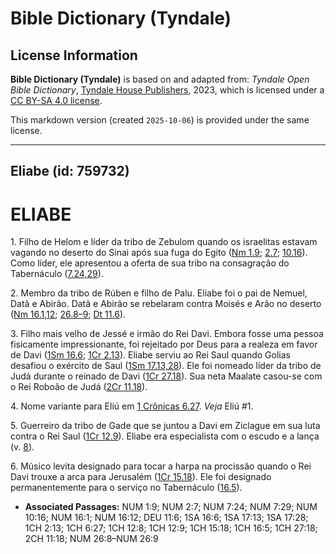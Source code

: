 # Bible Dictionary (Tyndale)

## License Information

**Bible Dictionary (Tyndale)** is based on and adapted from: _Tyndale Open Bible Dictionary_, [Tyndale House Publishers](https://tyndaleopenresources.com/), 2023, which is licensed under a [CC BY-SA 4.0 license](https://creativecommons.org/licenses/by-sa/4.0/legalcode.en).

This markdown version (created `2025-10-06`) is provided under the same license.



--------------------------------

## Eliabe (id: 759732)

ELIABE
======

1\. Filho de Helom e líder da tribo de Zebulom quando os israelitas estavam vagando no deserto do Sinai após sua fuga do Egito ([Nm 1\.9](https://ref.ly/Num1:9); [2\.7](https://ref.ly/Num2:7); [10\.16](https://ref.ly/Num10:16)). Como líder, ele apresentou a oferta de sua tribo na consagração do Tabernáculo ([7\.24,29](https://ref.ly/Num7:24,Num7:29)).

2\. Membro da tribo de Rúben e filho de Palu. Eliabe foi o pai de Nemuel, Datã e Abirão. Datã e Abirão se rebelaram contra Moisés e Arão no deserto ([Nm 16\.1,12](https://ref.ly/Num16:1,Num16:12); [26\.8–9](https://ref.ly/Num26:8-Num26:9); [Dt 11\.6](https://ref.ly/Deut11:6)).

3\. Filho mais velho de Jessé e irmão do Rei Davi. Embora fosse uma pessoa fisicamente impressionante, foi rejeitado por Deus para a realeza em favor de Davi ([1Sm 16\.6](https://ref.ly/1Sam16:6); [1Cr 2\.13](https://ref.ly/1Chr2:13)). Eliabe serviu ao Rei Saul quando Golias desafiou o exército de Saul ([1Sm 17\.13,28](https://ref.ly/1Sam17:13,1Sam17:28)). Ele foi nomeado líder da tribo de Judá durante o reinado de Davi ([1Cr 27\.18](https://ref.ly/1Chr27:18)). Sua neta Maalate casou\-se com o Rei Roboão de Judá ([2Cr 11\.18](https://ref.ly/2Chr11:18)).

4\. Nome variante para Eliú em [1 Crônicas 6\.27](https://ref.ly/1Chr6:27). *Veja* Eliú \#1.

5\. Guerreiro da tribo de Gade que se juntou a Davi em Ziclague em sua luta contra o Rei Saul ([1Cr 12\.9](https://ref.ly/1Chr12:9)). Eliabe era especialista com o escudo e a lança (v. [8](https://ref.ly/1Chr12:8)).

6\. Músico levita designado para tocar a harpa na procissão quando o Rei Davi trouxe a arca para Jerusalém ([1Cr 15\.18](https://ref.ly/1Chr15:18)). Ele foi designado permanentemente para o serviço no Tabernáculo ([16\.5](https://ref.ly/1Chr16:5)).

* **Associated Passages:** NUM 1:9; NUM 2:7; NUM 7:24; NUM 7:29; NUM 10:16; NUM 16:1; NUM 16:12; DEU 11:6; 1SA 16:6; 1SA 17:13; 1SA 17:28; 1CH 2:13; 1CH 6:27; 1CH 12:8; 1CH 12:9; 1CH 15:18; 1CH 16:5; 1CH 27:18; 2CH 11:18; NUM 26:8–NUM 26:9

